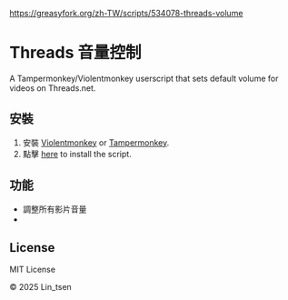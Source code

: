 https://greasyfork.org/zh-TW/scripts/534078-threads-volume

# Threads 音量控制

A Tampermonkey/Violentmonkey userscript that sets default volume for videos on Threads.net.

## 安裝

1. 安裝 [Violentmonkey](https://violentmonkey.github.io/) or [Tampermonkey](https://www.tampermonkey.net/).
2. 點擊 [here](https://raw.githubusercontent.com/Lintsen3847/Threads-Volume/main/ThreadsVolume.user.js) to install the script.

## 功能

- 調整所有影片音量
- 
## License

MIT License

© 2025 Lin_tsen
